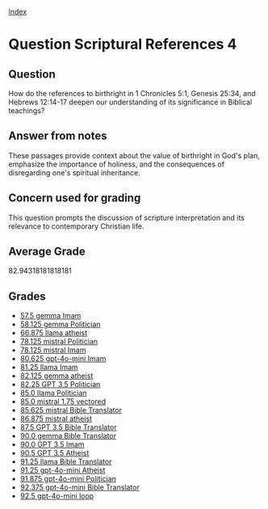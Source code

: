
[Index](../../index.md)
# Question Scriptural References 4
## Question
How do the references to birthright in 1 Chronicles 5:1, Genesis 25:34, and Hebrews 12:14-17 deepen our understanding of its significance in Biblical teachings?

## Answer from notes
These passages provide context about the value of birthright in God's plan, emphasize the importance of holiness, and the consequences of disregarding one's spiritual inheritance.

## Concern used for grading
This question prompts the discussion of scripture interpretation and its relevance to contemporary Christian life.

## Average Grade
82.94318181818181

## Grades
 * [57.5 gemma Imam](../answers/gemma_Imam/Scriptural_References_4.md)
 * [58.125 gemma Politician](../answers/gemma_Politician/Scriptural_References_4.md)
 * [66.875 llama atheist](../answers/llama_atheist/Scriptural_References_4.md)
 * [78.125 mistral Politician](../answers/mistral_Politician/Scriptural_References_4.md)
 * [78.125 mistral Imam](../answers/mistral_Imam/Scriptural_References_4.md)
 * [80.625 gpt-4o-mini Imam](../answers/gpt-4o-mini_Imam/Scriptural_References_4.md)
 * [81.25 llama Imam](../answers/llama_Imam/Scriptural_References_4.md)
 * [82.125 gemma atheist](../answers/gemma_atheist/Scriptural_References_4.md)
 * [82.25 GPT 3.5 Politician](../answers/GPT_3.5_Politician/Scriptural_References_4.md)
 * [85.0 llama Politician](../answers/llama_Politician/Scriptural_References_4.md)
 * [85.0 mistral 1.75 vectored](../answers/mistral_1.75_vectored/Scriptural_References_4.md)
 * [85.625 mistral Bible Translator](../answers/mistral_Bible_Translator/Scriptural_References_4.md)
 * [86.875 mistral atheist](../answers/mistral_atheist/Scriptural_References_4.md)
 * [87.5 GPT 3.5 Bible Translator](../answers/GPT_3.5_Bible_Translator/Scriptural_References_4.md)
 * [90.0 gemma Bible Translator](../answers/gemma_Bible_Translator/Scriptural_References_4.md)
 * [90.0 GPT 3.5 Imam](../answers/GPT_3.5_Imam/Scriptural_References_4.md)
 * [90.5 GPT 3.5 Atheist](../answers/GPT_3.5_Atheist/Scriptural_References_4.md)
 * [91.25 llama Bible Translator](../answers/llama_Bible_Translator/Scriptural_References_4.md)
 * [91.25 gpt-4o-mini Atheist](../answers/gpt-4o-mini_Atheist/Scriptural_References_4.md)
 * [91.875 gpt-4o-mini Politician](../answers/gpt-4o-mini_Politician/Scriptural_References_4.md)
 * [92.375 gpt-4o-mini Bible Translator](../answers/gpt-4o-mini_Bible_Translator/Scriptural_References_4.md)
 * [92.5 gpt-4o-mini loop](../answers/gpt-4o-mini_loop/Scriptural_References_4.md)
